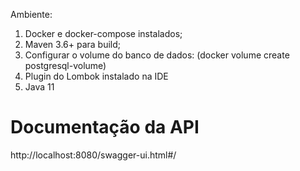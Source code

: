 

Ambiente:

1. Docker e docker-compose instalados;
1. Maven 3.6+ para build;
1. Configurar o volume do banco de dados: (docker volume create postgresql-volume)
1. Plugin do Lombok instalado na IDE
1. Java 11

# Documentação da API
http://localhost:8080/swagger-ui.html#/
